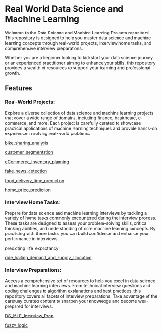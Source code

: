 # Real World Data Science and Machine Learning

Welcome to the Data Science and Machine Learning Projects repository! This repository is designed to help you master data science and machine learning concepts through real-world projects, interview home tasks, and comprehensive interview preparations.

Whether you are a beginner looking to kickstart your data science journey or an experienced practitioner aiming to enhance your skills, this repository provides a wealth of resources to support your learning and professional growth.




## Features
<!-- no toc -->

### Real-World Projects:
Explore a diverse collection of data science and machine learning projects that cover a wide range of domains, including finance, healthcare, e-commerce, and more. Each project is carefully curated to showcase practical applications of machine learning techniques and provide hands-on experience in solving real-world problems.

[bike_sharing_analysis](#bike_sharing_analysis)

[customer_segmentation](customer_segmentation)

[eCommerce_inventory_planning](eCommerce_inventory_planning)

[fake_news_detection](fake_news_detection)

[food_delivery_time_prediction](food_delivery_time_prediction)

[home_price_prediction](home_price_prediction)

### Interview Home Tasks:
Prepare for data science and machine learning interviews by tackling a variety of home tasks commonly encountered during the interview process. These tasks are designed to assess your problem-solving skills, critical thinking abilities, and understanding of core machine learning concepts. By practicing with these tasks, you can build confidence and enhance your performance in interviews.

[predicting_life_expactancy](predicting_life_expactancy)

[ride_hailing_demand_and_supply_allocation](ride_hailing_demand_and_supply_allocation)

### Interview Preparations: 
Access a comprehensive set of resources to help you excel in data science and machine learning interviews. From technical interview questions and coding challenges to algorithm explanations and best practices, this repository covers all facets of interview preparations. Take advantage of the carefully curated content to sharpen your knowledge and become well-prepared for interviews.

[DS_MLE_Interview_Prep](DS_MLE_Interview_Prep)

[fuzzy_logic](fuzzy_logic)
